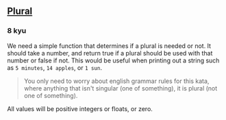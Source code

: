 <h2><a href=https://www.codewars.com/kata/52ceafd1f235ce81aa00073a/train/csharp target="_blank">Plural</a></h2><h3>8 kyu</h3><p>We need a simple function that determines if a plural is needed or not. It should take a number, and return true if a plural should be used with that number or false if not. This would be useful when printing out a string such as <code>5 minutes</code>, <code>14 apples</code>, or <code>1 sun</code>. </p><blockquote><p>You only need to worry about english grammar rules for this kata, where anything that isn't singular (one of something), it is plural (not one of something).</p></blockquote><p>All values will be positive integers or floats, or zero.</p>